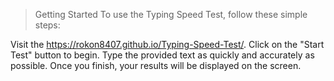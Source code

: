 > Getting Started
To use the Typing Speed Test, follow these simple steps:

Visit the https://rokon8407.github.io/Typing-Speed-Test/.
Click on the "Start Test" button to begin.
Type the provided text as quickly and accurately as possible.
Once you finish, your results will be displayed on the screen.
